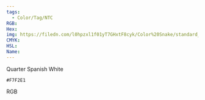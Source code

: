 ```yaml
---
tags:
  - Color/Tag/NTC
RGB:
Hex:
img: https://filedn.com/l0hpzxl1f01yT7GHxtF8cyk/Color%20Snake/standard_csv_to_svg/%23/F7F2E1.svg
CMYK:
HSL:
Name:
---
```

Quarter Spanish White
```palette
#F7F2E1
```
RGB
